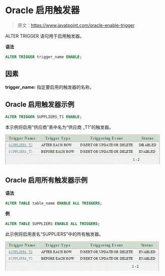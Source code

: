 # Oracle 启用触发器

> 原文：<https://www.javatpoint.com/oracle-enable-trigger>

ALTER TRIGGER 语句用于启用触发器。

**语法**

```sql
ALTER TRIGGER trigger_name ENABLE; 

```

## 因素

**trigger_name:** 指定要启用的触发器的名称。

## Oracle 启用触发器示例

```sql
ALTER TRIGGER SUPPLIERS_T1 ENABLE; 

```

本示例将启用“供应商”表中名为“供应商 _T1”的触发器。

![Oracle Enable trigger](img/ca90c398c12a7a43df6698de7116c069.png)

## Oracle 启用所有触发器示例

**语法**

```sql
ALTER TABLE table_name ENABLE ALL TRIGGERS;

```

**例**

```sql
ALTER TABLE SUPPLIERS ENABLE ALL TRIGGERS;

```

此示例将启用表名“SUPPLIERS”中的所有触发器。

![Oracle Enable trigger 2](img/b4f202f74c551dc2b1b2478ee6f1354c.png)